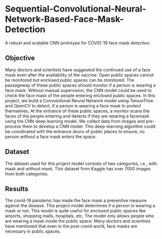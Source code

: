 # Sequential-Convolutional-Neural-Network-Based-Face-Mask-Detection
A robust and scalable CNN prototype for COVID-19 face mask detection.

## Objective

Many doctors and scientists have suggested the
continued use of a face mask even after the availability
of the vaccine. Open public spaces cannot be monitored
but enclosed public spaces can be monitored. The
passageway of these public spaces should monitor if a
person is wearing a face mask. Without manual
supervision, the CNN model could be used to check the
face mask of the people entering enclosed public
spaces. In this project, we build a Convolutional Neural
Network model using TensorFlow and OpenCV to detect,
if a person is wearing a face mask to protect themselves.
At the entrance of these public spaces, a monitor scans
the faces of the people entering and detects if they are
wearing a facemask using the CNN deep learning model.
We collect data from images and pre-process them to
develop a CNN model. This deep-learning algorithm
could be coordinated with the entrance doors of public
places to ensure, no person without a face mask enters
the space.

## Dataset

The dataset used for this project model
consists of two categories, i.e., with mask and without
mask. This dataset from Kaggle has over 7000 images
from both categories.

## Results

The covid-19 pandemic has made the face mask a
preventive measure against the disease. This project
model determines if a person is wearing a mask or
not. This model is quite useful for enclosed public
spaces like airports, shopping malls, hospitals, etc.
The model only allows people who are wearing a
mask inside the public space. Many doctors and
scientists have mentioned that even in the post-covid
world, face masks are necessary in public spaces.


